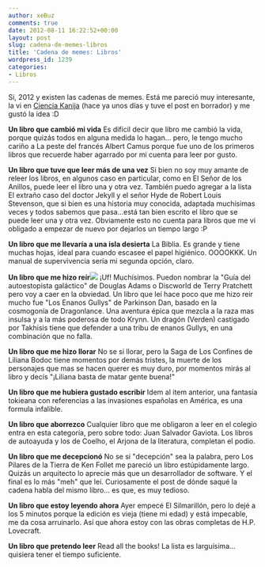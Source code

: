 ```yaml
---
author: xeBuz
comments: true
date: 2012-08-11 16:22:52+00:00
layout: post
slug: cadena-de-memes-libros
title: 'Cadena de memes: Libros'
wordpress_id: 1239
categories:
- Libros
---
```


Si, 2012 y existen las cadenas de memes. Está me pareció muy interesante, la vi en [Ciencia Kanija](http://www.cienciakanija.com/2012/07/21/cadena-de-memes-libros/) (hace ya unos días y tuve el post en borrador) y me gustó la idea :D

**Un libro que cambió mi vida**
Es difícil decir que libro me cambió la vida, porque quizás todos en alguna medida lo hagan... pero, le tengo mucho cariño a  La peste del francés Albert Camus porque fue uno de los primeros libros que recuerde haber agarrado por mi cuenta para leer por gusto.

**Un libro que tuve que leer más de una vez**
Si bien no soy muy amante de releer los libros, en algunos caso en particular, como en El Señor de los Anillos, puede leer el libro una y otra vez. También puedo agregar a la lista El extraño caso del doctor Jekyll y el señor Hyde de Robert Louis Stevenson, que si bien es una historia muy conocida, adaptada muchísimas veces y todos sabemos que pasa...está tan bien escrito el libro que se puede leer una y otra vez.
Obviamente esto no cuenta para libros que me vi obligado a empezar de nuevo por dejarlos un tiempo largo :P

**Un libro que me llevaría a una isla desierta**
La Biblia. Es grande y tiene muchas hojas, ideal para cuando escasee el papel higiénico. OOOOKKK. Un manual de supervivencia sería mi segunda opción, claro.

**Un libro que me hizo reír**[![](http://blog.jesusroldan.com/wp-content/uploads/2012/08/41201217484-300x300.jpg)](http://blog.jesusroldan.com/wp-content/uploads/2012/08/41201217484.jpg)
¡Uf! Muchísimos. Puedon nombrar la "Guía del autoestopista galáctico" de Douglas Adams o Discworld de Terry Pratchett pero voy a caer en la obviedad. Un libro que leí hace poco que me hizo reir mucho fue "Los Enanos Gullys" de Parkinson Dan, basado en la cosmogonía de Dragonlance. Una aventura épica que mezcla a la raza mas insulsa y a la más poderosa de todo Krynn. Un dragón (Verden) castigado por Takhisis tiene que defender a una tribu de enanos Gullys, en una combinación que no falla.

**Un libro que me hizo llorar**
No se si llorar, pero la Saga de Los Confines de Liliana Bodoc tiene momentos por demás tristes, la muerte de los personajes que mas se hacen querer es muy duro, por momentos mirás al libro y decís "¡Liliana basta de matar gente buena!"

**Un libro que me hubiera gustado escribir**
Idem al item anterior, una fantasía tokieana con referencias a las invasiones españolas en América, es una formula infalible.

**Un libro que aborrezco**
Cualquier libro que me obligaron a leer en el colegio entra en esta categoría, pero sobre todo: Juan Salvador Gaviota. Los libros de autoayuda y los de Coelho, el Arjona de la literatura,  completan el podio.

**Un libro que me decepcionó**
No se si "decepción" sea la palabra, pero Los Pilares de la Tierra de Ken Follet me pareció un libro estúpidamente largo. Quizás un arquitecto lo aprecie más que un desarrollador de software. Y el final es lo más "meh" que leí. Curiosamente el post de dónde saqué la cadena habla del mismo libro... es que, es muy tedioso.

**Un libro que estoy leyendo ahora**
Ayer empecé El Silmarillón, pero lo dejé a los 5 minutos porque la edición es vieja (tiene mi edad) y está impecable, me da cosa arruinarlo. Así que ahora estoy con las obras completas de H.P. Lovecraft.

**Un libro que pretendo leer**
Read all the books! La lista es larguísima... quisiera tener el tiempo suficiente.
